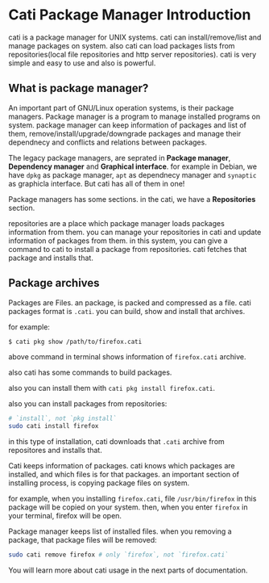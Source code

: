 # Cati Package Manager Introduction
cati is a package manager for UNIX systems. cati can install/remove/list and manage packages on system. also cati can load packages lists from repositories(local file repositories and http server repositories). cati is very simple and easy to use and also is powerful.

## What is package manager?
An important part of GNU/Linux operation systems, is their package managers. Package manager is a program to manage installed programs on system. package manager can keep information of packages and list of them, remove/install/upgrade/downgrade packages and manage their dependnecy and conflicts and relations between packages.

The legacy package managers, are seprated in **Package manager**, **Dependency manager** and **Graphical interface**.
for example in Debian, we have `dpkg` as package manager, `apt` as dependnecy manager and `synaptic` as graphicla interface. But cati has all of them in one!

Package managers has some sections. in the cati, we have a **Repositories** section.

repositories are a place which package manager loads packages information from them. you can manage your repositories in cati and update information of packages from them. in this system, you can give a command to cati to install a package from repositories. cati fetches that package and installs that.

## Package archives
Packages are Files. an package, is packed and compressed as a file. cati packages format is `.cati`.
you can build, show and install that archives.

for example:

```bash
$ cati pkg show /path/to/firefox.cati
```

above command in terminal shows information of `firefox.cati` archive.

also cati has some commands to build packages.

also you can install them with `cati pkg install firefox.cati`.

also you can install packages from repositories:

```bash
# `install`, not `pkg install`
sudo cati install firefox
```

in this type of installation, cati downloads that `.cati` archive from repositores and installs that.

Cati keeps information of packages. cati knows which packages are installed, and which files is for that packages.
an important section of installing process, is copying package files on system.

for example, when you installing `firefox.cati`, file `/usr/bin/firefox` in this package will be copied on your system. then, when you enter `firefox` in your terminal, firefox will be open.

Package manager keeps list of installed files. when you removing a package, that package files will be removed:

```bash
sudo cati remove firefox # only `firefox`, not `firefox.cati`
```

You will learn more about cati usage in the next parts of documentation.
